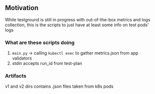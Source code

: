 Motivation
---

While testground is still in progress with out-of-the-box metrics and logs collection, this is the scripts to just have
at least some info on test pods' logs

### What are these scripts doing

1. `main.py` -> calling `kubectl exec` to gather metrics.json from app validators
2. stdin accepts run_id from test-plan

### Artifacts

v1 and v2 dirs contains .json files taken from k8s pods